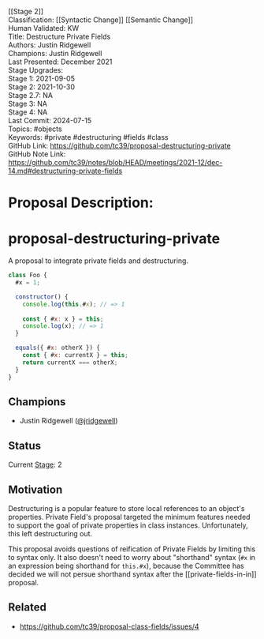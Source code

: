 [[Stage 2]]<br>Classification: [[Syntactic Change]] [[Semantic Change]]<br>Human Validated: KW<br>Title: Destructure Private Fields<br>Authors: Justin Ridgewell<br>Champions: Justin Ridgewell<br>Last Presented: December 2021<br>Stage Upgrades:<br>Stage 1: 2021-09-05  
Stage 2: 2021-10-30  
Stage 2.7: NA  
Stage 3: NA  
Stage 4: NA<br>Last Commit: 2024-07-15<br>Topics: #objects<br>Keywords: #private #destructuring #fields #class <br>GitHub Link: https://github.com/tc39/proposal-destructuring-private <br>GitHub Note Link: https://github.com/tc39/notes/blob/HEAD/meetings/2021-12/dec-14.md#destructuring-private-fields
# Proposal Description:
# proposal-destructuring-private

A proposal to integrate private fields and destructuring.

```js
class Foo {
  #x = 1;

  constructor() {
    console.log(this.#x); // => 1
    
    const { #x: x } = this;
    console.log(x); // => 1
  }

  equals({ #x: otherX }) {
    const { #x: currentX } = this;
    return currentX === otherX;
  }
}
```

## Champions

- Justin Ridgewell ([@jridgewell](https://github.com/jridgewell/))

## Status

Current [Stage](https://tc39.es/process-document/): 2

## Motivation

Destructuring is a popular feature to store local references to an
object's properties. Private Field's proposal targeted the minimum
features needed to support the goal of private properties in class
instances. Unfortunately, this left destructuring out.

This proposal avoids questions of reification of Private Fields by
limiting this to syntax only. It also doesn't need to worry about
"shorthand" syntax (`#x` in an expression being shorthand for
`this.#x`), because the Committee has decided we will not persue
shorthand syntax after the [[private-fields-in-in]] proposal.

## Related

- https://github.com/tc39/proposal-class-fields/issues/4

[ergo-brand-check]: https://github.com/tc39/proposal-private-fields-in-in
<br>